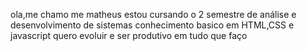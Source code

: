 ola,me chamo me matheus
estou cursando o 2 semestre de análise e desenvolvimento de sistemas
conhecimento basico em HTML,CSS e javascript
quero evoluir e ser produtivo em tudo que faço


<!---
Godoyzin/Godoyzin is a ✨ special ✨ repository because its `README.md` (this file) appears on your GitHub profile.
You can click the Preview link to take a look at your changes.
--->

